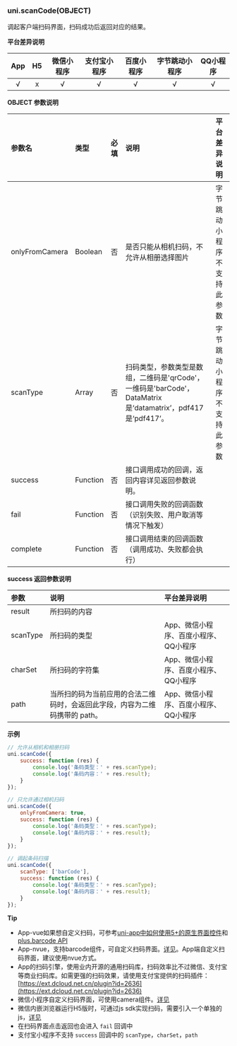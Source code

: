### uni.scanCode(OBJECT)
调起客户端扫码界面，扫码成功后返回对应的结果。

**平台差异说明**

|App|H5|微信小程序|支付宝小程序|百度小程序|字节跳动小程序|QQ小程序|
|:-:|:-:|:-:|:-:|:-:|:-:|:-:|
|√|x|√|√|√|√|√|

**OBJECT 参数说明**

|参数名|类型|必填|说明|平台差异说明|
|:-|:-|:-|:-|:-:|
|onlyFromCamera|Boolean|否|是否只能从相机扫码，不允许从相册选择图片|字节跳动小程序不支持此参数|
|scanType|Array|否|扫码类型，参数类型是数组，二维码是'qrCode'，一维码是'barCode'，DataMatrix是‘datamatrix’，pdf417是‘pdf417’。|字节跳动小程序不支持此参数|
|success|Function|否|接口调用成功的回调，返回内容详见返回参数说明。||
|fail|Function|否|接口调用失败的回调函数（识别失败、用户取消等情况下触发）||
|complete|Function|否|接口调用结束的回调函数（调用成功、失败都会执行）|&nbsp;|

**success 返回参数说明**

|参数|说明|平台差异说明|
|:-|:-|:-|
|result|所扫码的内容||
|scanType|所扫码的类型|App、微信小程序、百度小程序、QQ小程序|
|charSet|所扫码的字符集|App、微信小程序、百度小程序、QQ小程序|
|path|当所扫的码为当前应用的合法二维码时，会返回此字段，内容为二维码携带的 path。|App、微信小程序、百度小程序、QQ小程序|

**示例**

```javascript
// 允许从相机和相册扫码
uni.scanCode({
	success: function (res) {
		console.log('条码类型：' + res.scanType);
		console.log('条码内容：' + res.result);
	}
});

// 只允许通过相机扫码
uni.scanCode({
	onlyFromCamera: true,
	success: function (res) {
		console.log('条码类型：' + res.scanType);
		console.log('条码内容：' + res.result);
	}
});

// 调起条码扫描
uni.scanCode({
	scanType: ['barCode'],
	success: function (res) {
		console.log('条码类型：' + res.scanType);
		console.log('条码内容：' + res.result);
	}
});
```

**Tip**

- App-vue如果想自定义扫码，可参考[uni-app中如何使用5+的原生界面控件](http://ask.dcloud.net.cn/article/35036)和[plus.barcode API](https://www.html5plus.org/doc/zh_cn/barcode.html)
- App-nvue，支持barcode组件，可自定义扫码界面。[详见](https://uniapp.dcloud.io/component/barcode)。App端自定义扫码界面，建议使用nvue方式。
- App的扫码引擎，使用业内开源的通用扫码库，扫码效率比不过微信、支付宝等商业扫码库。如需更强的扫码效果，请使用支付宝提供的扫码插件：[https://ext.dcloud.net.cn/plugin?id=2636](https://ext.dcloud.net.cn/plugin?id=2636)
- 微信小程序自定义扫码界面，可使用camera组件。[详见](https://uniapp.dcloud.io/component/camera)
- 微信内嵌浏览器运行H5版时，可通过js sdk实现扫码，需要引入一个单独的js，[详见](https://ask.dcloud.net.cn/article/35380)
- 在扫码界面点击返回也会进入 `fail` 回调中
- 支付宝小程序不支持 `success` 回调中的 `scanType`，`charSet`，`path`
